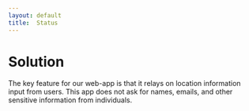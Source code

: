 ```yaml
---
layout: default
title:  Status
---
```

# Solution
The key feature for our web-app is that it relays on location information input from users. This app does not ask for names, emails, and other sensitive information from individuals.
